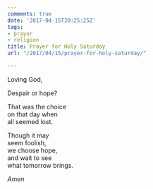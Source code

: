 ```yaml
---
comments: true
date: '2017-04-15T20:25:25Z'
tags:
- prayer
- religion
title: Prayer for Holy Saturday
url: "/2017/04/15/prayer-for-holy-saturday/"

---
```

Loving God,

Despair or hope?

That was the choice  
on that day when  
all seemed lost.

Though it may  
seem foolish,  
we choose hope,  
and wait to see  
what tomorrow brings.

*Amen*
